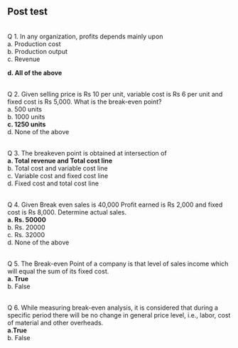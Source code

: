 ## Post test
<br>
Q 1. In any organization, profits depends mainly upon<br>
a. Production cost<br>
b. Production output<br>
c. Revenue<br>

**d. All of the above** <br><br>

Q 2. Given selling price is Rs 10 per unit, variable cost is Rs 6 per unit and fixed cost is Rs 5,000. What is the break-even point?<br>
a. 500 units<br>
b. 1000 units<br>
**c. 1250 units**<br>
d. None of the above<br><br>

Q 3. The breakeven point is obtained at intersection of<br>
**a. Total revenue and Total cost line**<br>
b. Total cost and variable cost line<br>
c. Variable cost and fixed cost line<br>
d. Fixed cost and total cost line<br><br>

Q 4. Given Break even sales is 40,000 Profit earned is Rs 2,000 and fixed cost is Rs 8,000. Determine actual sales.<br>
**a. Rs. 50000**<br>
b. Rs. 20000<br>
c. Rs. 32000<br>
d. None of the above<br><br>

Q 5. The Break-even Point of a company is that level of sales income which will equal the sum of its fixed cost.<br>
**a. True**<br>
b. False<br><br>

Q 6. While measuring break-even analysis, it is considered that during a specific period there will be no change in general price level, i.e., labor, cost of material and other overheads.<br>
**a.True**<br>
b. False <br>
